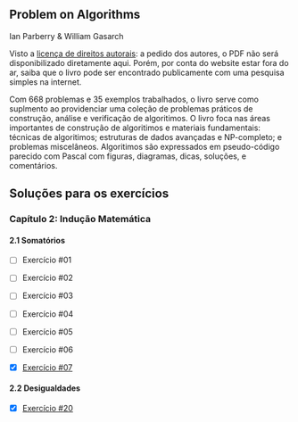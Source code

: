 ## Problem on Algorithms 

Ian Parberry & William Gasarch

Visto a [licença de direitos autorais](http://hercule.csci.unt.edu/ian/books/free/license.html): a pedido dos autores, o PDF não será disponibilizado diretamente aqui. Porém, por conta do website estar fora do ar, saiba que o livro pode ser encontrado publicamente com uma pesquisa simples na internet.

Com 668 problemas e 35 exemplos trabalhados, o livro serve como suplmento ao providenciar uma coleção de problemas práticos de construção, análise e verificação de algoritimos. O livro foca nas áreas importantes de construção de algoritimos e materiais fundamentais: técnicas de algoritimos; estruturas de dados avançadas e NP-completo; e problemas miscelâneos. Algoritimos são expressados em pseudo-código parecido com Pascal com figuras, diagramas, dicas, soluções, e comentários.

## Soluções para os exercícios

### Capítulo 2: Indução Matemática

#### 2.1 Somatórios

- [ ] Exercício #01
- [ ] Exercício #02
- [ ] Exercício #03
- [ ] Exercício #04
- [ ] Exercício #05
- [ ] Exercício #06
- [x] [Exercício #07](solutions/2_1_07.md) 


#### 2.2 Desigualdades

- [x] [Exercício #20](solutions/2_2_20.md)
